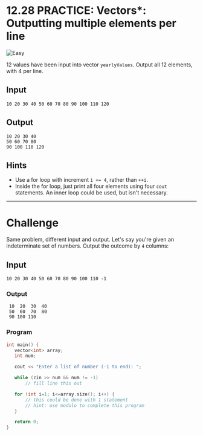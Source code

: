 # 12.28 PRACTICE: Vectors*: Outputting multiple elements per line
![Easy]

12 values have been input into vector `yearlyValues`.
Output all 12 elements, with 4 per line.

## Input
```
10 20 30 40 50 60 70 80 90 100 110 120
```

## Output
```
10 20 30 40
50 60 70 80
90 100 110 120
```

## Hints
* Use a for loop with increment `i += 4`, rather than `++i`.
* Inside the for loop, just print all four elements using four `cout` statements.
An inner loop could be used, but isn't necessary.

---
# Challenge
Same problem, different input and output.
Let's say you're given an indeterminate set of numbers.
Output the outcome by `4` columns:

## Input
```
10 20 30 40 50 60 70 80 90 100 110 -1
```

### Output
```
 10  20  30  40
 50  60  70  80
 90 100 110
 ```

 ### Program
 ```cpp
int main() {
    vector<int> array;
    int num;

    cout << "Enter a list of number (-1 to end): ";

    while (cin >> num && num != -1)
        // fill line this out

    for (int i=1; i<=array.size(); i++) {
        // this could be done with 1 statement
        // hint: use modulo to complete this program
    }

    return 0;
}
```


[Easy]: https://flat.badgen.net/badge/Easy/★☆☆☆/green